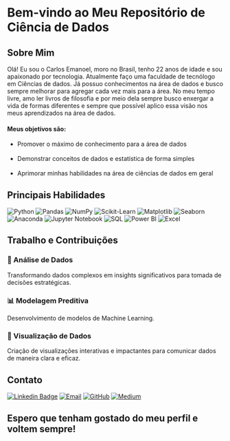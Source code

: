 

# Bem-vindo ao Meu Repositório de Ciência de Dados

## Sobre Mim

Olá! Eu sou o Carlos Emanoel, moro no Brasil, tenho 22 anos de idade e sou apaixonado por tecnologia. Atualmente faço uma faculdade de tecnólogo em Ciências de dados.
Já possuo conhecimentos na área de dados e busco sempre melhorar para agregar cada vez mais para a área. No meu tempo livre, amo ler livros de filosofia e por meio dela sempre busco enxergar a vida de formas diferentes e sempre que possível aplico essa visão nos meus aprendizados na área de dados.

#### Meus objetivos são:

<ul>
  <li>
      Promover o máximo de conhecimento para a área de dados
  </li>
  <br>
  <li>
    Demonstrar conceitos de dados e estatística de forma simples
  </li>
  <br>
  <li>
    Aprimorar minhas habilidades na área de ciências de dados em geral
  </li>
</ul>


## Principais Habilidades

![Python](https://img.shields.io/badge/Python-3776AB?style=for-the-badge&logo=python&logoColor=white)
![Pandas](https://img.shields.io/badge/Pandas-150458?style=for-the-badge&logo=pandas&logoColor=white)
![NumPy](https://img.shields.io/badge/NumPy-013243?style=for-the-badge&logo=numpy&logoColor=white)
![Scikit-Learn](https://img.shields.io/badge/Scikit--Learn-F7931E?style=for-the-badge&logo=scikit-learn&logoColor=white)
![Matplotlib](https://img.shields.io/badge/Matplotlib-20232A?style=for-the-badge&logo=matplotlib&logoColor=white)
![Seaborn](https://img.shields.io/badge/Seaborn-3776AB?style=for-the-badge&logo=seaborn&logoColor=white)
![Anaconda](https://img.shields.io/badge/Anaconda-44A833?style=for-the-badge&logo=anaconda&logoColor=white)
![Jupyter Notebook](https://img.shields.io/badge/Jupyter-FA0F00?style=for-the-badge&logo=jupyter&logoColor=white)
![SQL](https://img.shields.io/badge/SQL-4479A1?style=for-the-badge&logo=sql&logoColor=white)
![Power BI](https://img.shields.io/badge/Power_BI-F2C811?style=for-the-badge&logo=power-bi&logoColor=white)
![Excel](https://img.shields.io/badge/Excel-217346?style=for-the-badge&logo=microsoft-excel&logoColor=white)

## Trabalho e Contribuições

### 🎯 Análise de Dados
Transformando dados complexos em insights significativos para tomada de decisões estratégicas.

### 📊 Modelagem Preditiva
Desenvolvimento de modelos de Machine Learning.

### 🌟 Visualização de Dados
Criação de visualizações interativas e impactantes para comunicar dados de maneira clara e eficaz.


## Contato

[![Linkedin Badge](https://img.shields.io/badge/-Linkedin-blue?style=for-the-badge&logo=Linkedin&logoColor=white&link=https://github.com/arthurspk)](https://www.linkedin.com/in/carlosemanoelfsantos/)
[![Email](https://img.shields.io/badge/Email-D14836?style=for-the-badge&logo=gmail&logoColor=white)](mailto:emanoel.carlos15@gmail.com)
[![GitHub](https://img.shields.io/badge/GitHub-181717?style=for-the-badge&logo=github&logoColor=white)](https://github.com/CarlosEfs)
[![Medium](https://img.shields.io/badge/Medium-000000?style=for-the-badge&logo=medium&logoColor=white)](https://medium.com/@emanoel15.carlos)



## Espero que tenham gostado do meu perfil e voltem sempre! 
